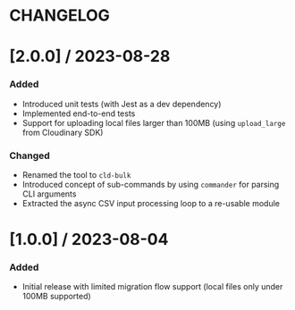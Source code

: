 # CHANGELOG

[2.0.0] / 2023-08-28
====================

### Added
- Introduced unit tests (with Jest as a dev dependency)
- Implemented end-to-end tests
- Support for uploading local files larger than 100MB (using `upload_large` from Cloudinary SDK)

### Changed
- Renamed the tool to `cld-bulk`
- Introduced concept of sub-commands by using `commander` for parsing CLI arguments
- Extracted the async CSV input processing loop to a re-usable module


[1.0.0] / 2023-08-04
====================

### Added
- Initial release with limited migration flow support (local files only under 100MB supported)

